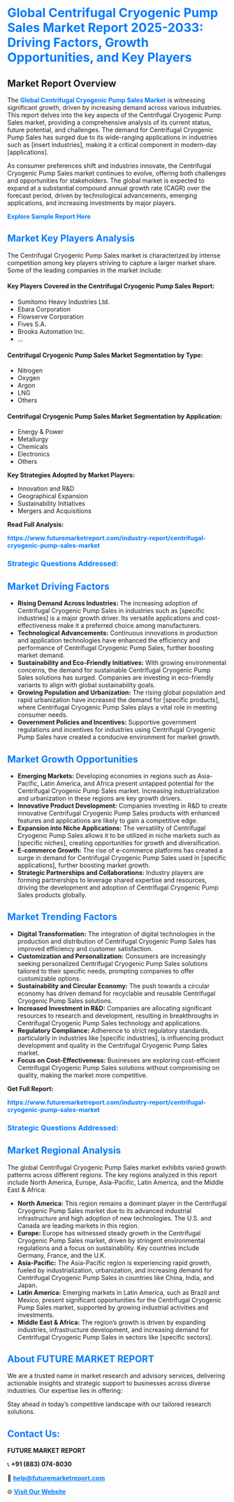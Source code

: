 <h1 style="color: #007BFF;">Global Centrifugal Cryogenic Pump Sales Market Report 2025-2033: Driving Factors, Growth Opportunities, and Key Players</h1>

<section id="overview">
<h2>Market Report Overview</h2>
<p>The <a href="https://www.futuremarketreport.com/industry-report/centrifugal-cryogenic-pump-sales-market" style="color: #007BFF; text-decoration: none;"><strong>Global Centrifugal Cryogenic Pump Sales Market</strong></a> is witnessing significant growth, driven by increasing demand across various industries. This report delves into the key aspects of the Centrifugal Cryogenic Pump Sales market, providing a comprehensive analysis of its current status, future potential, and challenges. The demand for Centrifugal Cryogenic Pump Sales has surged due to its wide-ranging applications in industries such as [insert industries], making it a critical component in modern-day [applications].</p>
<p>As consumer preferences shift and industries innovate, the Centrifugal Cryogenic Pump Sales market continues to evolve, offering both challenges and opportunities for stakeholders. The global market is expected to expand at a substantial compound annual growth rate (CAGR) over the forecast period, driven by technological advancements, emerging applications, and increasing investments by major players.</p>
</section>

<section id="overview">
<p><a href="https://www.futuremarketreport.com/request-sample/reportId=103590" style="color: #007BFF; text-decoration: none;"><strong>Explore Sample Report Here</strong></a></p>
</section>

<section id="key-players">
<h2 style="color: #007BFF;">Market Key Players Analysis</h2>
<p>The Centrifugal Cryogenic Pump Sales market is characterized by intense competition among key players striving to capture a larger market share. Some of the leading companies in the market include:</p>
<h4>Key Players Covered in the Centrifugal Cryogenic Pump Sales Report:</h4>
<ul><li>Sumitomo Heavy Industries Ltd.</li><li>Ebara Corporation</li><li>Flowserve Corporation</li><li>Fives S.A.</li><li>Brooks Automation Inc.</li><li>...</li></ul>
<h4>Centrifugal Cryogenic Pump Sales Market Segmentation by Type:</h4>
<ul><li>Nitrogen</li><li>Oxygen</li><li>Argon</li><li>LNG</li><li>Others</li></ul>

<h4>Centrifugal Cryogenic Pump Sales Market Segmentation by Application:</h4>
<ul><li>Energy &amp; Power</li><li>Metallurgy</li><li>Chemicals</li><li>Electronics</li><li>Others</li></ul>
<p><strong>Key Strategies Adopted by Market Players:</strong></p>
<ul>
<li>Innovation and R&D</li>
<li>Geographical Expansion</li>
<li>Sustainability Initiatives</li>
<li>Mergers and Acquisitions</li>
</ul>
</section>

<section>
<p><strong>Read Full Analysis: </strong></p><a href="https://www.futuremarketreport.com/industry-report/centrifugal-cryogenic-pump-sales-market" style="color: #007BFF; text-decoration: none;"><strong>https://www.futuremarketreport.com/industry-report/centrifugal-cryogenic-pump-sales-market</strong></a>
<h3 style="color: #007BFF;">Strategic Questions Addressed:</h3>
</section>

<section id="driving-factors">
<h2 style="color: #007BFF;">Market Driving Factors</h2>
<ul>
<li><strong>Rising Demand Across Industries:</strong> The increasing adoption of Centrifugal Cryogenic Pump Sales in industries such as [specific industries] is a major growth driver. Its versatile applications and cost-effectiveness make it a preferred choice among manufacturers.</li>
<li><strong>Technological Advancements:</strong> Continuous innovations in production and application technologies have enhanced the efficiency and performance of Centrifugal Cryogenic Pump Sales, further boosting market demand.</li>
<li><strong>Sustainability and Eco-Friendly Initiatives:</strong> With growing environmental concerns, the demand for sustainable Centrifugal Cryogenic Pump Sales solutions has surged. Companies are investing in eco-friendly variants to align with global sustainability goals.</li>
<li><strong>Growing Population and Urbanization:</strong> The rising global population and rapid urbanization have increased the demand for [specific products], where Centrifugal Cryogenic Pump Sales plays a vital role in meeting consumer needs.</li>
<li><strong>Government Policies and Incentives:</strong> Supportive government regulations and incentives for industries using Centrifugal Cryogenic Pump Sales have created a conducive environment for market growth.</li>
</ul>
</section>

<section id="growth-opportunities">
<h2 style="color: #007BFF;">Market Growth Opportunities</h2>
<ul>
<li><strong>Emerging Markets:</strong> Developing economies in regions such as Asia-Pacific, Latin America, and Africa present untapped potential for the Centrifugal Cryogenic Pump Sales market. Increasing industrialization and urbanization in these regions are key growth drivers.</li>
<li><strong>Innovative Product Development:</strong> Companies investing in R&D to create innovative Centrifugal Cryogenic Pump Sales products with enhanced features and applications are likely to gain a competitive edge.</li>
<li><strong>Expansion into Niche Applications:</strong> The versatility of Centrifugal Cryogenic Pump Sales allows it to be utilized in niche markets such as [specific niches], creating opportunities for growth and diversification.</li>
<li><strong>E-commerce Growth:</strong> The rise of e-commerce platforms has created a surge in demand for Centrifugal Cryogenic Pump Sales used in [specific applications], further boosting market growth.</li>
<li><strong>Strategic Partnerships and Collaborations:</strong> Industry players are forming partnerships to leverage shared expertise and resources, driving the development and adoption of Centrifugal Cryogenic Pump Sales products globally.</li>
</ul>
</section>

<section id="trending-factors">
<h2 style="color: #007BFF;">Market Trending Factors</h2>
<ul>
<li><strong>Digital Transformation:</strong> The integration of digital technologies in the production and distribution of Centrifugal Cryogenic Pump Sales has improved efficiency and customer satisfaction.</li>
<li><strong>Customization and Personalization:</strong> Consumers are increasingly seeking personalized Centrifugal Cryogenic Pump Sales solutions tailored to their specific needs, prompting companies to offer customizable options.</li>
<li><strong>Sustainability and Circular Economy:</strong> The push towards a circular economy has driven demand for recyclable and reusable Centrifugal Cryogenic Pump Sales solutions.</li>
<li><strong>Increased Investment in R&D:</strong> Companies are allocating significant resources to research and development, resulting in breakthroughs in Centrifugal Cryogenic Pump Sales technology and applications.</li>
<li><strong>Regulatory Compliance:</strong> Adherence to strict regulatory standards, particularly in industries like [specific industries], is influencing product development and quality in the Centrifugal Cryogenic Pump Sales market.</li>
<li><strong>Focus on Cost-Effectiveness:</strong> Businesses are exploring cost-efficient Centrifugal Cryogenic Pump Sales solutions without compromising on quality, making the market more competitive.</li>
</ul>
</section>

<section>
<p><strong>Get Full Report: </strong></p><a href="https://www.futuremarketreport.com/industry-report/centrifugal-cryogenic-pump-sales-market" style="color: #007BFF; text-decoration: none;"><strong>https://www.futuremarketreport.com/industry-report/centrifugal-cryogenic-pump-sales-market</strong></a>
<h3 style="color: #007BFF;">Strategic Questions Addressed:</h3>
</section>


<section id="regional-analysis">
<h2 style="color: #007BFF;">Market Regional Analysis</h2>
<p>The global Centrifugal Cryogenic Pump Sales market exhibits varied growth patterns across different regions. The key regions analyzed in this report include North America, Europe, Asia-Pacific, Latin America, and the Middle East & Africa:</p>
<ul>
<li><strong>North America:</strong> This region remains a dominant player in the Centrifugal Cryogenic Pump Sales market due to its advanced industrial infrastructure and high adoption of new technologies. The U.S. and Canada are leading markets in this region.</li>
<li><strong>Europe:</strong> Europe has witnessed steady growth in the Centrifugal Cryogenic Pump Sales market, driven by stringent environmental regulations and a focus on sustainability. Key countries include Germany, France, and the U.K.</li>
<li><strong>Asia-Pacific:</strong> The Asia-Pacific region is experiencing rapid growth, fueled by industrialization, urbanization, and increasing demand for Centrifugal Cryogenic Pump Sales in countries like China, India, and Japan.</li>
<li><strong>Latin America:</strong> Emerging markets in Latin America, such as Brazil and Mexico, present significant opportunities for the Centrifugal Cryogenic Pump Sales market, supported by growing industrial activities and investments.</li>
<li><strong>Middle East & Africa:</strong> The region’s growth is driven by expanding industries, infrastructure development, and increasing demand for Centrifugal Cryogenic Pump Sales in sectors like [specific sectors].</li>
</ul>
</section>

<footer>
<h2 style="color: #007BFF;">About FUTURE MARKET REPORT</h2>
<p>We are a trusted name in market research and advisory services, delivering actionable insights and strategic support to businesses across diverse industries. Our expertise lies in offering:</p>

<p>Stay ahead in today’s competitive landscape with our tailored research solutions.</p>

<h2 style="color: #007BFF;">Contact Us:</h2>
<p><strong>FUTURE MARKET REPORT</strong></p>
<p>📞 <strong>+91 (883) 074-8030</strong></p>
<p>📧 <strong><a href="mailto:help@futuremarketreport.com" style="color: #007BFF;">help@futuremarketreport.com</a></strong></p>
<p>🌐 <strong><a href="https://www.futuremarketreport.com/" style="color: #007BFF;">Visit Our Website</a></strong></p>
</footer>